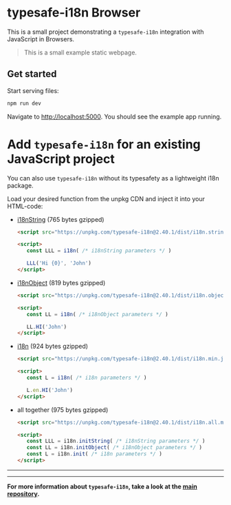 # typesafe-i18n Browser

This is a small project demonstrating a `typesafe-i18n` integration with JavaScript in Browsers.

> This is a small example static webpage.


## Get started

Start serving files:

```bash
npm run dev
```

Navigate to [http://localhost:5000](http://localhost:5000). You should see the example app running.


<!-- ------------------------------------------------------------------------------------------ -->
<!-- ------------------------------------------------------------------------------------------ -->
<!-- ------------------------------------------------------------------------------------------ -->

# Add `typesafe-i18n` for an existing JavaScript project

You can also use `typesafe-i18n` without its typesafety as a lightweight i18n package.

Load your desired function from the unpkg CDN and inject it into your HTML-code:

  - [i18nString](https://github.com/ivanhofer/typesafe-i18n#i18nString) (765 bytes gzipped)
	```html
  	<script src="https://unpkg.com/typesafe-i18n@2.40.1/dist/i18n.string.min.js"></script>

	<script>
	   const LLL = i18n( /* i18nString parameters */ )

	   LLL('Hi {0}', 'John')
	</script>
  	```

  - [i18nObject](https://github.com/ivanhofer/typesafe-i18n#i18nObject) (819 bytes gzipped)
  	```html
  	<script src="https://unpkg.com/typesafe-i18n@2.40.1/dist/i18n.object.min.js"></script>

	<script>
	   const LL = i18n( /* i18nObject parameters */ )

	   LL.HI('John')
	</script>
  	```

  - [i18n](https://github.com/ivanhofer/typesafe-i18n#i18n) (924 bytes gzipped)

	```html
  	<script src="https://unpkg.com/typesafe-i18n@2.40.1/dist/i18n.min.js"></script>

	<script>
	   const L = i18n( /* i18n parameters */ )

	   L.en.HI('John')
	</script>
  	```

  - all together (975 bytes gzipped)
  	```html
  	<script src="https://unpkg.com/typesafe-i18n@2.40.1/dist/i18n.all.min.js"></script>

	<script>
	   const LLL = i18n.initString( /* i18nString parameters */ )
	   const LL = i18n.initObject( /* i18nObject parameters */ )
	   const L = i18n.init( /* i18n parameters */ )
	</script>
  	```

---
---

**For more information about `typesafe-i18n`, take a look at the [main repository](https://github.com/ivanhofer/typesafe-i18n).**